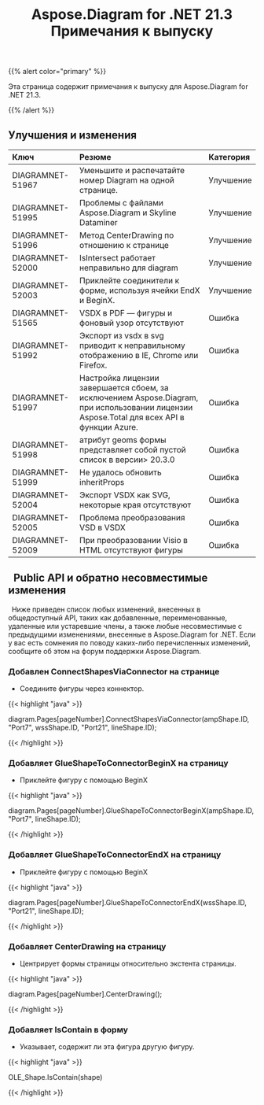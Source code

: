 ﻿---
title: Aspose.Diagram for .NET 21.3 Примечания к выпуску
type: docs
weight: 10
url: /ru/net/aspose-diagram-for-net-21-3-release-notes/
---
{{% alert color="primary" %}} 

Эта страница содержит примечания к выпуску для Aspose.Diagram for .NET 21.3.

{{% /alert %}} 
## **Улучшения и изменения**

|**Ключ**|**Резюме**|**Категория**|
|:- |:- |:- |
|DIAGRAMNET-51967|Уменьшите и распечатайте номер Diagram на одной странице.|Улучшение|
|DIAGRAMNET-51995|Проблемы с файлами Aspose.Diagram и Skyline Dataminer|Улучшение|
|DIAGRAMNET-51996|Метод CenterDrawing по отношению к странице|Улучшение|
|DIAGRAMNET-52000|IsIntersect работает неправильно для diagram|Улучшение|
|DIAGRAMNET-52003|Приклейте соединители к форме, используя ячейки EndX и BeginX.|Улучшение|
|DIAGRAMNET-51565|VSDX в PDF — фигуры и фоновый узор отсутствуют|Ошибка|
|DIAGRAMNET-51992|Экспорт из vsdx в svg приводит к неправильному отображению в IE, Chrome или Firefox.|Ошибка|
|DIAGRAMNET-51997|Настройка лицензии завершается сбоем, за исключением Aspose.Diagram, при использовании лицензии Aspose.Total для всех API в функции Azure.|Ошибка|
|DIAGRAMNET-51998|атрибут geoms формы представляет собой пустой список в версии> 20.3.0|Ошибка|
|DIAGRAMNET-51999|Не удалось обновить inheritProps|Ошибка|
|DIAGRAMNET-52004|Экспорт VSDX как SVG, некоторые края отсутствуют|Ошибка|
|DIAGRAMNET-52005|Проблема преобразования VSD в VSDX|Ошибка|
|DIAGRAMNET-52009|При преобразовании Visio в HTML отсутствуют фигуры|Ошибка|

## ` `**Public API и обратно несовместимые изменения**
` `Ниже приведен список любых изменений, внесенных в общедоступный API, таких как добавленные, переименованные, удаленные или устаревшие члены, а также любые несовместимые с предыдущими изменениями, внесенные в Aspose.Diagram for .NET. Если у вас есть сомнения по поводу каких-либо перечисленных изменений, сообщите об этом на форум поддержки Aspose.Diagram.
### **Добавлен ConnectShapesViaConnector на странице**
- Соедините фигуры через коннектор.

{{< highlight "java" >}}

diagram.Pages[pageNumber].ConnectShapesViaConnector(ampShape.ID, "Port7", wssShape.ID, "Port21", lineShape.ID);

{{< /highlight >}}
### **Добавляет GlueShapeToConnectorBeginX на страницу**
- Приклейте фигуру с помощью BeginX



{{< highlight "java" >}}

diagram.Pages[pageNumber].GlueShapeToConnectorBeginX(ampShape.ID, "Port7", lineShape.ID);

{{< /highlight >}}
### **Добавляет GlueShapeToConnectorEndX на страницу**
- Приклейте фигуру с помощью BeginX



{{< highlight "java" >}}

diagram.Pages[pageNumber].GlueShapeToConnectorEndX(wssShape.ID, "Port21", lineShape.ID);

{{< /highlight >}}
### **Добавляет CenterDrawing на страницу**
- Центрирует формы страницы относительно экстента страницы.



{{< highlight "java" >}}

diagram.Pages[pageNumber].CenterDrawing();

{{< /highlight >}}
### **Добавляет IsContain в форму**
- Указывает, содержит ли эта фигура другую фигуру.



{{< highlight "java" >}}

OLE_Shape.IsContain(shape)

{{< /highlight >}}



